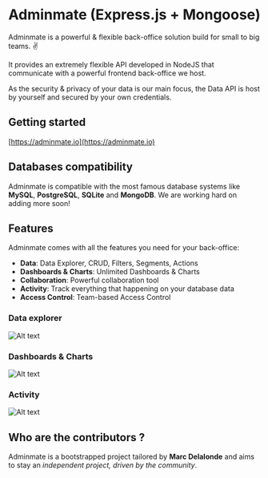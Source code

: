 # Adminmate (Express.js + Mongoose)

Adminmate is a powerful & flexible back-office solution build for small to big teams. ✌️

It provides an extremely flexible API developed in NodeJS that communicate with a powerful frontend back-office we host.

As the security & privacy of your data is our main focus, the Data API is host by yourself and secured by your own credentials.

## Getting started

[https://adminmate.io](https://adminmate.io)

## Databases compatibility

Adminmate is compatible with the most famous database systems like **MySQL**, **PostgreSQL**, **SQLite** and **MongoDB**. We are working hard on adding more soon!

## Features

Adminmate comes with all the features you need for your back-office:
* **Data**: Data Explorer, CRUD, Filters, Segments, Actions
* **Dashboards & Charts**: Unlimited Dashboards & Charts
* **Collaboration**: Powerful collaboration tool
* **Activity**: Track everything that happening on your database data
* **Access Control**: Team-based Access Control

### Data explorer

![Alt text](https://adminmate.io/github/list-screen.svg)

### Dashboards & Charts

![Alt text](https://adminmate.io/github/homepage-screen.svg)

### Activity

![Alt text](https://adminmate.io/github/activity-screen.svg)

## Who are the contributors ?

Adminmate is a bootstrapped project tailored by **Marc Delalonde** and aims to stay an *independent project, driven by the community*.